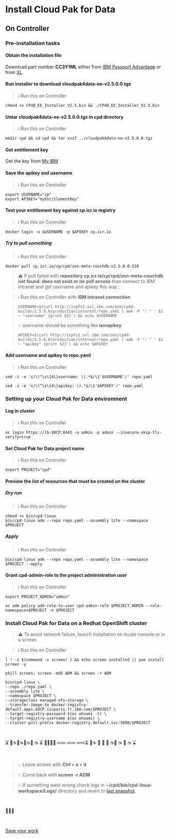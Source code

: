 # Install Cloud Pak for Data

## On Controller

### Pre-installation tasks

#### Obtain the installation file

Download part number **CC3Y1ML** either from [IBM Passport Advantage](https://www.ibm.com/software/passportadvantage/pao_customer.html) or from [XL](https://w3-03.ibm.com/software/xl/download/ticket.wss).

<!--
```
mount /mnt/iicbackup/produits
rsync  /mnt/iicbackup/produits/ISO/add-ons/icp4d/cpd/cloudpak4data-ee-v2.5.0.0.tgz ~
```
-->

#### Run installer to download cloudpak4data-ee-v2.5.0.0.tgz

> :information_source: Run this on Controller

```
chmod +x CP4D_EE_Installer_V2.5.bin && ./CP4D_EE_Installer_V2.5.bin
```

#### Untar cloudpak4data-ee-v2.5.0.0.tgz in cpd directory

> :information_source: Run this on Controller

```
mkdir cpd && cd cpd && tar xvzf ../cloudpak4data-ee-v2.5.0.0.tgz
```

#### Get entitlement key

Get the key from [My IBM](https://myibm.ibm.com/products-services/containerlibrary)

#### Save the apikey and username

> :information_source: Run this on Controller

```
export USERNAME="cp"
export APIKEY="myEntitlementKey"
```

#### Test your entitlement key against cp.icr.io registry

> :information_source: Run this on Controller

```
docker login -u $USERNAME -p $APIKEY cp.icr.io
```

##### Try to pull something

> :information_source: Run this on Controller

```
docker pull cp.icr.io/cp/cpd/zen-meta-couchdb:v2.5.0.0-210
```

> :warning: If pull failed with **repository cp.icr.io/cp/cpd/zen-meta-couchdb not found: does not exist or no pull access** then connect to IBM intranet and get username and apikey this way :

> :information_source: Run this on Controller with **IBM intranet connection**

>```
>USERNAME=$(curl http://icpfs1.svl.ibm.com/zen/cp4d-builds/2.5.0.0/production/internal/repo.yaml | awk -F ": " ' $1 ~ "username" {print $2}') && echo $USERNAME
>```
> :bulb: username should be something like **iamapikey**

>```
>APIKEY=$(curl http://icpfs1.svl.ibm.com/zen/cp4d-builds/2.5.0.0/production/internal/repo.yaml | awk -F ": " ' $1 ~ "apikey" {print $2}') && echo $APIKEY
>```

#### Add username and apikey to repo.yaml

> :information_source: Run this on Controller

```
sed -i -e 's/\(^\s\{4\}username: \).*$/\1'$USERNAME'/' repo.yaml

sed -i -e 's/\(^\s\{4\}apikey: \).*$/\1'$APIKEY'/' repo.yaml
```

### Setting up your Cloud Pak for Data environment

#### Log in cluster

> :information_source: Run this on Controller

```
oc login https://lb-$OCP:8443 -u admin -p admin --insecure-skip-tls-verify=true
```

#### Set Cloud Pak for Data project name

> :information_source: Run this on Controller

	export PROJECT="cpd"

#### Preview the list of resources that must be created on the cluster

##### Dry run

> :information_source: Run this on Controller

```
chmod +x bin/cpd-linux
bin/cpd-linux adm --repo repo.yaml --assembly lite --namespace $PROJECT
```

##### Apply

> :information_source: Run this on Controller

```
bin/cpd-linux adm --repo repo.yaml --assembly lite --namespace $PROJECT --apply
```

#### Grant cpd-admin-role to the project administration user

> :information_source: Run this on Controller

```
export PROJECT_ADMIN="admin"

oc adm policy add-role-to-user cpd-admin-role $PROJECT_ADMIN --role-namespace=$PROJECT -n $PROJECT
```

### Install Cloud Pak for Data on a Redhat OpenShift cluster

> :warning: To avoid network failure, launch installation on locale console or in a screen

> :information_source: Run this on Controller

```
[ ! -z $(command -v screen) ] && echo screen installed || yum install screen -y

pkill screen; screen -mdS ADM && screen -r ADM
```

```
bin/cpd-linux \
--repo ./repo.yaml \
--assembly lite \
--namespace $PROJECT \
--storageclass managed-nfs-storage \
--transfer-image-to docker-registry-default.apps.$OCP.iicparis.fr.ibm.com/$PROJECT \
--target-registry-password $(oc whoami -t) \
--target-registry-username $(oc whoami) \
--cluster-pull-prefix docker-registry.default.svc:5000/$PROJECT
```

<br>

:hourglass_flowing_sand: :smoking::coffee::smoking::coffee::smoking::coffee::smoking: :coffee: :hourglass_flowing_sand: :beer::beer::beer::pill:  :zzz::zzz: :zzz::zzz: :zzz::zzz::hourglass_flowing_sand: :smoking::coffee: :toilet: :shower: :smoking: :coffee::smoking: :coffee: :smoking: :coffee: :hourglass: 

<br>

>:bulb: Leave screen with **Ctrl + a + d**

>:bulb: Come back with **screen -r ADM**

> :bulb: If something went wrong check logs in **~/cpd/bin/cpd-linux-workspace/Logs/** directory and revert to [last snapshot](https://github.com/bpshparis/ocp-esx/blob/master/Install-OCP.md#If-necessary-revert-to-last-snapshot).

<br>

:checkered_flag::checkered_flag::checkered_flag:

<br>

[Save your work](https://github.com/bpshparis/ocp-esx/blob/master/Install-OCP.md#Make-a-snapshot)

<!-- 

PROJECT="cpd"

oc login https://lb-$OCP:8443 -u admin -p admin --insecure-skip-tls-verify=true -n $PROJECT

REG=$(oc get routes -n default | awk '$1 ~ "docker-registry" {print $2}')

docker login -u $(oc whoami) -p $(oc whoami -t) $REG

https://blog.openshift.com/getting-started-helm-openshift/


curl -LO https://get.helm.sh/helm-v2.14.3-linux-amd64.tar.gz 

tar xvzf helm-v2.14.3-linux-amd64.tar.gz -C $(echo $PATH | cut -d':' -f1)

:bulb: Toggle label
oc label node w1-ocp1.iicparis.fr.ibm.com node-role.kubernetes.io/worker=true
oc label node w1-ocp1.iicparis.fr.ibm.com node-role.kubernetes.io/worker-


cd ~/cpd/charts/ibm-watson-assistant-prod/ibm_cloud_pak/pak_extensions/pre-install/clusterAdministration
./loadImagesOpenShift.sh --path ~/cpd --namespace $PROJECT --registry $REG


# Considerations for DEV clusters having less then 5 nodes.
#    In such a case you have to provide the list of 5 nodes as a parameter, but you can specify a node multiple times in the list.
#      e.g., --nodeAffinities node1,node2,node1,node2
#    Notice that for such a cluster you have to set --values global.podAntiAffinity=Disable

./createLocalVolumePV.sh --release my-141-wa --path /mnt/local-storage/storage/watson/assistant --nodeAffinities w1-ocp1.iicparis.fr.ibm.com,w2-ocp1.iicparis.fr.ibm.com,w3-ocp1.iicparis.fr.ibm.com,w1-ocp1.iicparis.fr.ibm.com,w2-ocp1.iicparis.fr.ibm.com,w3-ocp1.iicparis.fr.ibm.com 

kubectl get persistentvolumes -l release=my-141-wa --show-labels

./labelNamespace.sh $PROJECT


cd ~/cpd

oc login https://lb-$OCP:8443 -u admin -p admin --insecure-skip-tls-verify=true -n $PROJECT

docker login -u $(oc whoami) -p $(oc whoami -t) docker-registry-default.apps.$OCP.iicparis.fr.ibm.com 

oc adm policy add-scc-to-group restricted system:serviceaccounts:$PROJECT

export TILLER_NAMESPACE=$PROJECT

oc get secret helm-secret -n $TILLER_NAMESPACE -o yaml|grep -A3 '^data:'|tail -3 | awk -F: '{system("echo "$2" |base64 --decode > "$1)}'
export HELM_TLS_CA_CERT=$PWD/ca.cert.pem
export HELM_TLS_CERT=$PWD/helm.cert.pem
export HELM_TLS_KEY=$PWD/helm.key.pem
helm version  --tls

cp -v ~/cpd/charts/ibm-watson-assistant-prod/values.yaml ~/cpd/charts/ibm-watson-assistant-prod/values-override.yaml 

vi ~/cpd/charts/ibm-watson-assistant-prod/values-override.yaml

'{"global":{"podAntiAffinity":"Disable"}}'

INT_REG=$(oc -n default get dc docker-registry -o jsonpath='{.spec.template.spec.containers[].env[?(@.name=="REGISTRY_OPENSHIFT_SERVER_ADDR")].value}{"\n"}')
'{"global": "image":{{"repository":"$INT_REG"}}}'

'{"global": "icp":{{"proxyHostname":""}}}'

'{"global":{"languages":{"french":true}}}'

'{"global":{"zenNamespace":"$PROJECT"}}'

'{"global":{"license":"accept"}}'


sshpass -e scp -o StrictHostKeyChecking=no ~/cpd/charts/ibm-watson-assistant-prod/values-override.yaml root@web:/mnt/iicbackup/produits/ocp/$OCP/wa-values-override.yaml

sshpass -e ssh -o StrictHostKeyChecking=no root@web "chmod -R +r /mnt/iicbackup/produits/web"


cd ~/cpd

oc get secrets | grep default-dockercfg

helm install charts/ibm-watson-assistant-prod --tls --set master.slad.dockerRegistryPullSecret=default-dockercfg-76hk2 --values charts/ibm-watson-assistant-prod/values-override.yaml --namespace cpd --name my-141-wa --values charts/ibm-watson-assistant-prod/ibm_cloud_pak/pak_extensions/pre-install/clusterAdministration/wa-persistence.yaml --tiller-namespace cpd

watch kubectl get job,pod,svc,secret,cm,pvc --namespace cpd

helm status --tls my-141-wa --tiller-namespace cpd


NOTES:

If IBM Watson Assistant in IBM Cloud Pak for Data was successfully installed:

Create a Watson Assistant instance at the following CP4D web UI (typically at https://cpd-cpd-cpd.apps./zen/#/addons
   Select the "Watson Assistant" Add-on.
   Click "Provision Instance".
   Give the instance a name and click "Create".

To find API URL and token:
   Go to CP4D web UI (typically at https://cpd-cpd-cpd.apps./zen/#/myInstances ).
   Select "My Instances" from the [=] Navigation Menu, if not in the "My Instances" page.
   Select "View details" from the "..." menu for the Watson Assistant instance.
   Find the URL and "Bearer token" in "Connection details".
   Set TOKEN variable same as "Bearer token".
   Set API_URL variable same as Url.

To list workspaces:
   curl $API_URL/v1/workspaces?version=2018-09-20 -H "Authorization: Bearer $TOKEN" -k

To access tooling (UI):
   Select "View Details" from the "..." menu for the Watson Assistant instance: https://cpd-cpd-cpd.apps./zen/#/myInstances
   Click "Open Watson Assistant".


Note: The syntax of the URL for the IBM Cloud Pak for Data user interface has changed with V2.5. If you are using an older version of IBM Cloud Pak for Data, check for the appropriate URL syntax and use that in place of https://cpd-cpd-cpd.apps..


URL="https://cpd-cpd-cpd.apps.ocp1.iicparis.fr.ibm.com/assistant/my-141-wa/instances/1584555597793/api"
BEARER="eyJhbGciOiJSUzI1NiIsInR5cCI6IkpXVCJ9.eyJ1c2VybmFtZSI6ImFkbWluIiwic3ViIjoiYWRtaW4iLCJpc3MiOiJLTk9YU1NPIiwiYXVkIjoiRFNYIiwicm9sZSI6IkFkbWluIiwicGVybWlzc2lvbnMiOltdLCJ1aWQiOiIxMDAwMzMwOTk5IiwiaWF0IjoxNTg0OTY0ODUzfQ.E0JLYWpp_PdANbEz19g3BJddDnpwYvkEJ0txALJrJ-BSfzh4vw5FqNhtC5n_j-0TphyRKKDjdoaYqW71X6NjF1fXIw0zSZMp46MQmMJaw6vJJlHueDNLrAB5kTOwvgYI9A_fxyqIGmk1Y8SnWGbi2moSFQ4MZHqNhDJMKYdBM6JevGAkku4nIy6JDIrdPPWlIGRAEHNQYx0nvOeUEcbNitT7qMG0nP4ActguTK3ZKHyS7XLDYeqKnvjOfbiZu3EL0EGXjXQqQwQuqBNMDWTUwgDKKIvGsAvFe_HX3VzOf7y7w6drix3L7cIBTs8Sb5NIsAFr8Ezhiky8qnA2UQ888g"

VERSION="2019-02-28"

// Test Assistant V1

SKILL_ID="6a570077-a4c7-41bf-bb74-789c3752b6a5"

MESSAGE="blablabla."
FILE="message"
cat > $FILE << EOF
{
	"input":{
		"text": "$MESSAGE"
	}
}
EOF
jq . $FILE

OUTPUT=$(curl -k -H "Authorization: Bearer $BEARER" -X POST -H 'Content-Type:application/json' -d @$FILE $URL/v1/workspaces/$SKILL_ID/message?version=$VERSION)
CONTEXT=$(echo $OUTPUT | jq -c .context)
echo $OUTPUT | jq .

cat > $FILE << EOF
{
	"input":{
		"text": "$MESSAGE"
	},
	"context": $CONTEXT
}
EOF
jq . $FILE

OUTPUT=$(curl -k -H "Authorization: Bearer $BEARER" -X POST -H 'Content-Type:application/json' -d @$FILE $URL/v1/workspaces/$SKILL_ID/message?version=$VERSION)
CONTEXT=$(echo $OUTPUT | jq -c .context)
echo $OUTPUT | jq .

// Test Assistant V2

ASSISTANT_ID="9ca183ff-8c84-4353-b8c4-a9e89b6f9f8b"

SESSION_ID=$(curl -k -H "Authorization: Bearer $BEARER" -X POST $URL/v2/assistants/$ASSISTANT_ID/sessions?version=$VERSION | jq -r .session_id) && echo $SESSION_ID

MESSAGE="blablabla."
FILE="message"
cat > $FILE << EOF
{
	"input":{
		"text": "$MESSAGE",
        "options":{
            "debug": true,
            "return_context": true
        }
	}
}
EOF
jq . $FILE

curl -k -H "Authorization: Bearer $BEARER" -X POST -H 'Content-Type:application/json' -d @$FILE $URL/v2/assistants/$ASSISTANT_ID/sessions/$SESSION_ID/message?version=$VERSION | jq .




### Speech

https://blog.openshift.com/getting-started-helm-openshift/

wget -c http://web/soft/helm-v2.9.0-linux-amd64.tar.gz


#### install tiller 2.9.0

oc login https://lb-$OCP:8443 -u admin -p admin --insecure-skip-tls-verify=true

oc new-project tiller

export TILLER_NAMESPACE=tiller

helm init --client-only

oc process -f  http://web/soft/tiller-template.yaml -p TILLER_NAMESPACE="${TILLER_NAMESPACE}" -p HELM_VERSION=v2.9.0 | oc create -f -

oc rollout status deployment tiller

helm version

Client: &version.Version{SemVer:"v2.9.0", GitCommit:"f6025bb9ee7daf9fee0026541c90a6f557a3e0bc", GitTreeState:"clean"}
Server: &version.Version{SemVer:"v2.9.0", GitCommit:"f6025bb9ee7daf9fee0026541c90a6f557a3e0bc", GitTreeState:"clean"}


PROJECT="cpd"

oc login https://lb-$OCP:8443 -u admin -p admin --insecure-skip-tls-verify=true -n $PROJECT

REG=$(oc get routes -n default | awk '$1 ~ "docker-registry" {print $2}')

docker login -u $(oc whoami) -p $(oc whoami -t) $REG 


cd ~/cpd

oc project $PROJECT

wget -c http://web/cloud-pak/ibm-watson-speech-prod-1.1.1.tar.gz
tar xvzf ibm-watson-speech-prod-1.1.1.tar.gz 
http://web/cloud-pak/ibm-watson-speech-pack-prod-1.1.1.tar.gz
tar xvzf ibm-watson-speech-pack-prod-1.1.1.tar.gz

cd charts/
tar xvzf ibm-watson-speech-prod-1.1.3.tgz 
cd ~/cpd/charts/ibm-watson-speech-prod/ibm_cloud_pak/pak_extensions/pre-install/clusterAdministration
chmod +x loadImagesOpenShift.sh 

// Check space in cluster registry
//oc get pods -n default | awk '$1 ~ "docker-registry" {print "oc exec -it " $1 " bash -n default"}'

./loadImagesOpenShift.sh --path ~/cpd --namespace $PROJECT --registry $REG


docker images | grep es-es
docker push docker-registry-default.apps.ocp1.iicparis.fr.ibm.com/cpd/es-es-broadbandmodel:2019-12-16---00-01-04-master-360
docker push docker-registry-default.apps.ocp1.iicparis.fr.ibm.com/cpd/es-es-narrowbandmodel:2019-12-16---00-01-04-master-360
docker push docker-registry-default.apps.ocp1.iicparis.fr.ibm.com/cpd/es-es-laurav3voice:2019-12-16---00-01-04-master-360
docker push docker-registry-default.apps.ocp1.iicparis.fr.ibm.com/cpd/es-es-enriquev3voice:2019-12-16---00-01-04-master-360

docker images | grep fr-fr
docker push docker-registry-default.apps.ocp1.iicparis.fr.ibm.com/cpd/fr-fr-broadbandmodel:2019-12-16---00-01-04-master-360
docker push docker-registry-default.apps.ocp1.iicparis.fr.ibm.com/cpd/fr-fr-narrowbandmodel:2019-12-16---00-01-04-master-360
docker push docker-registry-default.apps.ocp1.iicparis.fr.ibm.com/cpd/fr-fr-reneev3voice:2019-12-16---00-01-04-master-360



cd ~/cpd/charts/ibm-watson-speech-prod/ibm_cloud_pak/pak_extensions/pre-install/clusterAdministration
chmod +x createLocalPVs.sh
./createLocalPVs.sh -l node-role.kubernetes.io/compute

oc get pv -n cpd

./labelNamespace.sh $PROJECT

oc apply -f - << EOF
apiVersion: v1
kind: Secret
metadata:
  name: minio
type: Opaque
data:
  accesskey: YWRtaW4=
  secretkey: cGFzc3dvcmQ=
EOF

oc apply -f - << EOF
apiVersion: v1
data:
  pg_repl_password: YWRtaW4=
  pg_su_password: cGFzc3dvcmQ=
kind: Secret
metadata:
  name: user-provided-postgressql # this name can be anything you choose
type: Opaque
EOF

vi ~/cpd/charts/ibm-watson-speech-prod/values.yaml

INT_REG=$(oc -n default get dc docker-registry -o jsonpath='{.spec.template.spec.containers[].env[?(@.name=="REGISTRY_OPENSHIFT_SERVER_ADDR")].value}{"\n"}') && echo $INT_REG
'{"global":{"icpDockerRepo":"$INT_REG/$PROJECT"}}'

SECRET=$(oc get secrets | grep default-dockercfg | awk '{print $1}') && echo $SECRET
'{"global":{"imagePullSecretName":"$SECRET"}}'

'{"global":"image":{"repository":"$INT_REG/$PROJECT"}}}'
'{"global":"image":{"pullSecret":"$SECRET"}}}'


cd ~/cpd/charts/ibm-watson-speech-prod
cp -v values.yaml values-copy.yaml

PROJECT="cpd"
INT_REG=$(oc -n default get dc docker-registry -o jsonpath='{.spec.template.spec.containers[].env[?(@.name=="REGISTRY_OPENSHIFT_SERVER_ADDR")].value}{"\n"}') && echo 
SECRET=$(oc get secrets | grep default-dockercfg | awk '{print $1}') && echo $SECRET

sed -i -e "s/\(^    zenNamespace:\) zen$/\1 $PROJECT/g"  values.yaml
grep -e '^    zenNamespace:'  values.yaml

sed -i -e "s;\(^    icpDockerRepo:\) image-registry.openshift-image-registry.svc:5000/zen$;\1 $INT_REG\/$PROJECT;g"  values.yaml
grep -e '^    icpDockerRepo:'  values.yaml

sed -i -e "s;\(^      repository:\) image-registry.openshift-image-registry.svc:5000/zen$;\1 $INT_REG/$PROJECT;g"  values.yaml
grep -e '^      repository:'  values.yaml

SECRET=$(oc get secrets | grep default-dockercfg | awk '{print $1}') && echo $SECRET

sed -i -e "s/\(^      pullSecret:\) default-dockercfg-wtpn2$/\1 $SECRET/g"  values.yaml
grep -e '^      pullSecret:'  values.yaml

sed -i -e "s/\(^    imagePullSecretName:\) default-dockercfg-wtpn2$/\1 $SECRET/g"  values.yaml
grep -e '^    imagePullSecretName:'  values.yaml

grep -e 'storageClass'  values.yaml


screen -mdS ADM && screen -r ADM

PROJECT="cpd"

oc login https://lb-$OCP:8443 -u admin -p admin --insecure-skip-tls-verify=true -n $PROJECT

REG=$(oc get routes -n default | awk '$1 ~ "docker-registry" {print $2}') && echo $REG

docker login -u $(oc whoami) -p $(oc whoami -t) $REG

cd ~/cpd


helm install charts/ibm-watson-speech-prod --namespace $PROJECT --name my-111-speech --tiller-namespace $PROJECT --tls

watch kubectl get job,pod,svc,secret,cm,pvc --namespace cpd
watch kubectl get pod,job,svc,secret,cm,pvc --namespace cpd

helm status --tls my-111-speech --tiller-namespace $PROJECT

helm del --purge my-111-speech --tiller-namespace $PROJECT

oc delete role my-111-speech-speech-to-text-gw-role

BEARER="eyJhbGciOiJSUzI1NiIsInR5cCI6IkpXVCJ9.eyJ1c2VybmFtZSI6ImFkbWluIiwic3ViIjoiYWRtaW4iLCJpc3MiOiJLTk9YU1NPIiwiYXVkIjoiRFNYIiwicm9sZSI6IkFkbWluIiwicGVybWlzc2lvbnMiOltdLCJ1aWQiOiIxMDAwMzMwOTk5IiwiaWF0IjoxNTg0OTA4NDIyfQ.w40DIWPDsoywkeO1YMUE0Q37GOa9GDSG-LGyG5pVSmzbWdX6eQtygaT_S7VVMiGmJJXZvf6t7LaFl1aS48Fn05WzXe1K42neKFvhD1Gzt0ILDAW0TjO2GSHaewYmKUIH3sUEWagw3gC3LMbtAqDWBuf3JRH3wXJ95dqdY83YWWiW2VmZHodjQilJRYybAi1khau8tjX1R2aTz8HfRBSxy673E-6aTCfr6vWBOVyMkfXtM89jBE3aStzKeVEs1jcv3O_t23EgGbm4n6tWNLKr_ZTz-TkIPWeSxehhnIqc5x5ZBZSk7Lrglp5XWjdfxpWHOIzy0iEs_3TQmnYTeCQZLA"
URL="https://cpd-cpd-cpd.apps.ocp1.iicparis.fr.ibm.com/speech-to-text/my-111-speech/instances/1584904929592/api"
METHOD="/v1/recognize"

MODEL="es-ES_BroadbandModel"
SOUND="es.mp3"
RESP="stt-es.json"
curl -k -X POST -H "Authorization: Bearer $BEARER" --header 'Content-Type: audio/mp3' --header 'Transfer-Encoding: chunked' --data-binary @${SOUND} ${URL}${METHOD}'?model='${MODEL} | tee $RESP

TRANSCRIPT=$(jq -c -r '[.results[].alternatives[].transcript | rtrimstr(" ")] | join(". ")' $RESP)echo $TRANSCRIPT

REQ="tts-es.json"

cat > $REQ << EOF
{
  "text": ""
}
EOF

jq --arg NEWTEXT "${TRANSCRIPT}." '.text = $NEWTEXT' $REQ | sponge $REQ
jq . $REQ

BEARER="eyJhbGciOiJSUzI1NiIsInR5cCI6IkpXVCJ9.eyJ1c2VybmFtZSI6ImFkbWluIiwic3ViIjoiYWRtaW4iLCJpc3MiOiJLTk9YU1NPIiwiYXVkIjoiRFNYIiwicm9sZSI6IkFkbWluIiwicGVybWlzc2lvbnMiOltdLCJ1aWQiOiIxMDAwMzMwOTk5IiwiaWF0IjoxNTg0OTYyNjEyfQ.szuHNVjzHezg9BhGuHtI2R4n5XFSThgSikLDGNIjdJGX3yvNrq2d4UE7J5nGHu82hMGMTwpjj_CbMVm5J9SdokTAmU8FkWzwvewPR2kgCFOE-syvEPDuiUiNNmUM5qcFpVfiaX5RWHmw-SIswZKPFkW97XGMZkKFHR0Vdy3S1P2ZOt-usmHaVhBq0P9VfLd0yL_HOWW0zlT0xK7R3x1kR3uI9FytvO4pa71IrAi7m6MuDn-yDEZLbAJrY1UBxi2YC51_ezV6_wQxwSIYXnchUblF-iX8dTNdS7dJ0olcPGXAK7Nj_zhCR7qcO1pCK6BHNWsewGbd-mFYErdEhz2Mtg"
URL="https://cpd-cpd-cpd.apps.ocp1.iicparis.fr.ibm.com/text-to-speech/my-111-speech/instances/1584962612016/api"

VOICE="es-ES_EnriqueV3Voice"
VOICE="es-ES_LauraV3Voice"
METHOD="/v1/synthesize"
SPEECH="tts-es.mp3"

curl -k -X POST -H "Authorization: Bearer $BEARER" -H 'Content-Type: application/json' -H 'Accept: audio/mp3' --output $SPEECH -d @${REQ} ${URL}${METHOD}'?voice='${VOICE}



#### Head Restarting a pod

oc get deployments -n openshift-console -o wide

oc get pods -n openshift-console -o wide

oc scale --replicas=0 deployment/console -n openshift-console

oc scale --replicas=2 deployment/console -n openshift-console

watch oc get pods -n openshift-console -o wide

#### Tail Restarting a pod


-->
